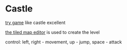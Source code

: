 # Castle
[try game](https://artur1309.github.io/castle/) like castle excellent

[the tiled map editor](https://www.mapeditor.org/) is used to create the level

control: left, right - movement, up - jump, space - attack
